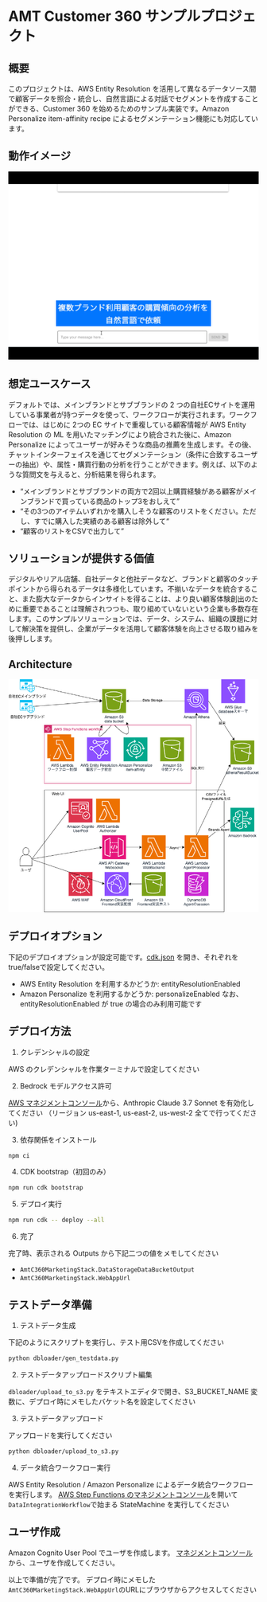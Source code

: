 # AMT Customer 360 サンプルプロジェクト

## 概要

このプロジェクトは、AWS Entity Resolution を活用して異なるデータソース間で顧客データを照合・統合し、自然言語による対話でセグメントを作成することができる、Customer 360 を始めるためのサンプル実装です。Amazon Personalize item-affinity recipe によるセグメンテーション機能にも対応しています。

## 動作イメージ
![demo](docs/imgs/demo.gif)


## 想定ユースケース
デフォルトでは、メインブランドとサブブランドの 2 つの自社ECサイトを運用している事業者が持つデータを使って、ワークフローが実行されます。ワークフローでは、はじめに 2つの EC サイトで重複している顧客情報が AWS Entity Resolution の ML を用いたマッチングにより統合された後に、Amazon Personalize によってユーザーが好みそうな商品の推薦を生成します。その後、チャットインターフェイスを通じてセグメンテーション（条件に合致するユーザーの抽出）や、属性・購買行動の分析を行うことができます。例えば、以下のような質問文を与えると、分析結果を得られます。
* “メインブランドとサブブランドの両方で2回以上購買経験がある顧客がメインブランドで買っている商品のトップ3をおしえて”
* “その3つのアイテムいずれかを購入しそうな顧客のリストをください。ただし、すでに購入した実績のある顧客は除外して“
* “顧客のリストをCSVで出力して”


## ソリューションが提供する価値
デジタルやリアル店舗、自社データと他社データなど、ブランドと顧客のタッチポイントから得られるデータは多様化しています。不揃いなデータを統合すること、また膨大なデータからインサイトを得ることは、より良い顧客体験創出のために重要であることは理解されつつも、取り組めていないという企業も多数存在します。このサンプルソリューションでは、データ、システム、組織の課題に対して解決策を提供し、企業がデータを活用して顧客体験を向上させる取り組みを後押しします。


## Architecture

![arch](docs/imgs/architecture.drawio.png)


## デプロイオプション

下記のデプロイオプションが設定可能です。[cdk.json](./cdk.json) を開き、それぞれをtrue/falseで設定してください。

- AWS Entity Resolution を利用するかどうか: entityResolutionEnabled
- Amazon Personalize を利用するかどうか: personalizeEnabled なお、entityResolutionEnabled が true の場合のみ利用可能です




## デプロイ方法

1. クレデンシャルの設定

AWS のクレデンシャルを作業ターミナルで設定してください

2. Bedrock モデルアクセス許可

[AWS マネジメントコンソール](https://us-east-1.console.aws.amazon.com/bedrock/home?region=us-east-1#/modelaccess)から、Anthropic Claude 3.7 Sonnet を有効化してください （リージョン us-east-1, us-east-2, us-west-2 全てで行ってください)

3. 依存関係をインストール
```bash
npm ci
```

4. CDK bootstrap（初回のみ）
```bash
npm run cdk bootstrap
```

5. デプロイ実行
```bash
npm run cdk -- deploy --all
```

6. 完了

完了時、表示される Outputs から下記二つの値をメモしてください
- `AmtC360MarketingStack.DataStorageDataBucketOutput`
- `AmtC360MarketingStack.WebAppUrl`


## テストデータ準備

1. テストデータ生成

下記のようにスクリプトを実行し、テスト用CSVを作成してください

```bash
python dbloader/gen_testdata.py
```

2. テストデータアップロードスクリプト編集

`dbloader/upload_to_s3.py` をテキストエディタで開き、S3_BUCKET_NAME 変数に、デプロイ時にメモしたバケット名を設定してください

3. テストデータアップロード

アップロードを実行してください

```bash 
python dbloader/upload_to_s3.py
```

4. データ統合ワークフロー実行

AWS Entity Resolution / Amazon Personalize によるデータ統合ワークフローを実行します。
[AWS Step Functions のマネジメントコンソール](https://ap-northeast-1.console.aws.amazon.com/states/home?region=ap-northeast-1#/statemachines)を開いて `DataIntegrationWorkflow`で始まる StateMachine を実行してください


## ユーザ作成

Amazon Cognito User Pool でユーザを作成します。
[マネジメントコンソール](https://ap-northeast-1.console.aws.amazon.com/cognito/v2/idp/user-pools?region=ap-northeast-1) から、ユーザを作成してください。

以上で準備が完了です。
デプロイ時にメモした `AmtC360MarketingStack.WebAppUrl`のURLにブラウザからアクセスしてください